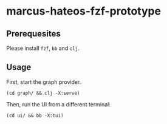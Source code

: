 # marcus-hateos-fzf-prototype

## Prerequesites

Please install `fzf`, `bb` and `clj`.

## Usage

First, start the graph provider.

    (cd graph/ && clj -X:serve)

Then, run the UI from a different terminal:

    (cd ui/ && bb -X:tui)
